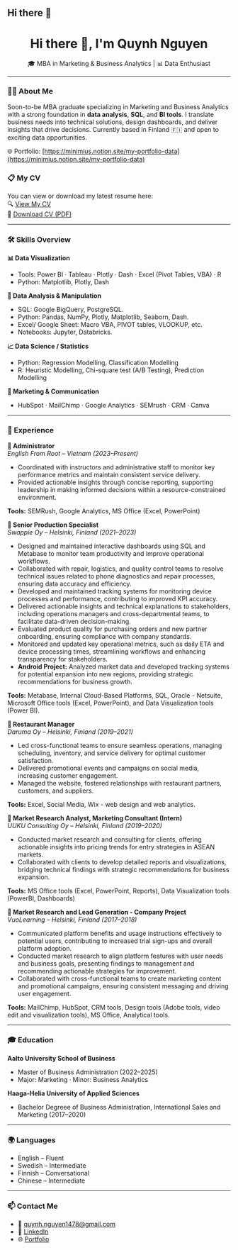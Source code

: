 ## Hi there 👋

<!--
**FeniceVi7/FeniceVi7** is a ✨ _special_ ✨ repository because its `README.md` (this file) appears on your GitHub profile.

Here are some ideas to get you started:

- 🔭 I’m currently working on ...
- 🌱 I’m currently learning ...
- 👯 I’m looking to collaborate on ...
- 🤔 I’m looking for help with ...
- 💬 Ask me about ...
- 📫 How to reach me: ...
- 😄 Pronouns: ...
- ⚡ Fun fact: ...
-->

<h1 align="center">Hi there 👋, I'm Quynh Nguyen</h1>
<p align="center">
  🎓 MBA in Marketing & Business Analytics | 📊 Data Enthusiast 
</p>

---

### 👩‍💻 About Me
Soon-to-be MBA graduate specializing in Marketing and Business Analytics with a strong foundation in **data analysis**, **SQL**, and **BI tools**. I translate business needs into technical solutions, design dashboards, and deliver insights that drive decisions. Currently based in Finland 🇫🇮 and open to exciting data opportunities.

🌐 Portfolio: [https://minimius.notion.site/my-portfolio-data](https://minimius.notion.site/my-portfolio-data)
### 📋 My CV

You can view or download my latest resume here:  
🔍 [View My CV](https://github.com/FeniceVi7/FeniceVi7/blob/main/Quynh%20Nguyen%20CV.pdf)  
💾 [Download CV (PDF)](https://github.com/FeniceVi7/FeniceVi7/raw/main/Quynh%20Nguyen%20CV.pdf)

---

### 🛠 Skills Overview

**📊 Data Visualization**  
- Tools: Power BI · Tableau · Plotly · Dash · Excel (Pivot Tables, VBA) · R
- Python: Matplotlib, Plotly, Dash

**📑 Data Analysis & Manipulation**  
- SQL: Google BigQuery, PostgreSQL.
- Python: Pandas, NumPy, Plotly, Matplotlib, Seaborn, Dash.
- Excel/ Google Sheet: Macro VBA, PIVOT tables, VLOOKUP, etc.
- Notebooks: Jupyter, Databricks.

**📈 Data Science / Statistics**  
- Python: Regression Modelling, Classification Modelling
- R: Heuristic Modelling, Chi-square test (A/B Testing), Prediction Modelling

**🧰 Marketing & Communication**  
- HubSpot · MailChimp · Google Analytics · SEMrush · CRM · Canva

---

### 💼 Experience

**📌 Administrator**  
*English From Root – Vietnam (2023–Present)*  
- Coordinated with instructors and administrative staff to monitor key performance metrics and maintain consistent service delivery.
- Provided actionable insights through concise reporting, supporting leadership in making informed decisions within a resource-constrained environment.

**Tools:** SEMRush, Google Analytics, MS Office (Excel, PowerPoint)

**📌 Senior Production Specialist**  
*Swappie Oy – Helsinki, Finland (2021–2023)*  
- Designed and maintained interactive dashboards using SQL and Metabase to monitor team productivity and improve operational workflows.
- Collaborated with repair, logistics, and quality control teams to resolve technical issues related to phone diagnostics and repair processes, ensuring data accuracy and efficiency.
- Developed and maintained tracking systems for monitoring device processes and performance, contributing to improved KPI accuracy.
- Delivered actionable insights and technical explanations to stakeholders, including operations managers and cross-departmental teams, to facilitate data-driven decision-making.
- Evaluated product quality for purchasing orders and new partner onboarding, ensuring compliance with company standards.
- Monitored and updated key operational metrics, such as daily ETA and device processing times, streamlining workflows and enhancing transparency for stakeholders.
- **Android Project:** Analyzed market data and developed tracking systems for potential expansion into new regions, providing strategic recommendations for business growth.

**Tools:** Metabase, Internal Cloud-Based Platforms, SQL, Oracle - Netsuite, Microsoft Office tools (Excel, PowerPoint), and Data Visualization tools (Power BI).

**📌 Restaurant Manager**  
*Daruma Oy – Helsinki, Finland (2019–2021)*  
- Led cross-functional teams to ensure seamless operations, managing scheduling, inventory, and service delivery for optimal customer satisfaction.
- Delivered promotional events and campaigns on social media, increasing customer engagement.
- Managed the website, fostered relationships with restaurant partners, customers, and suppliers.

**Tools:** Excel, Social Media, Wix - web design and web analytics.

**📌 Market Research Analyst, Marketing Consultant (Intern)**  
*UUKU Consulting Oy – Helsinki, Finland (2019–2020)*  
- Conducted market research and consulting for clients, offering actionable insights into pricing trends for entry strategies in ASEAN markets.  
- Collaborated with clients to develop detailed reports and visualizations, bridging technical findings with strategic recommendations for business expansion.

**Tools:** MS Office tools (Excel, PowerPoint, Reports), Data Visualization tools (PowerBI, Dashboards)

**📌 Market Research and Lead Generation - Company Project**  
*VuoLearning – Helsinki, Finland (2017–2018)*  
- Communicated platform benefits and usage instructions effectively to potential users, contributing to increased trial sign-ups and overall platform adoption.
- Conducted market research to align platform features with user needs and business goals, presenting findings to management and recommending actionable strategies for improvement.
- Collaborated with cross-functional teams to create marketing content and promotional campaigns, ensuring consistent messaging and driving user engagement.

**Tools:** MailChimp, HubSpot, CRM tools, Design tools (Adobe tools, video edit and visualization tools), MS Office, Analytical tools.

---

### 🎓 Education

**Aalto University School of Business**  
- Master of Business Administration (2022–2025)  
- Major: Marketing · Minor: Business Analytics

**Haaga-Helia University of Applied Sciences**  
- Bachelor Degreee of Business Administration, International Sales and Marketing (2017–2020)

---

### 🌍 Languages
- English – Fluent  
- Swedish – Intermediate  
- Finnish – Conversational  
- Chinese – Intermediate  

---

### 📫 Contact Me
- 📧 quynh.nguyen1478@gmail.com  
- 💼 [LinkedIn](https://linkedin.com/in/quynhnguyen1478)  
- 🌐 [Portfolio](https://minimius.notion.site/my-portfolio-data)  

